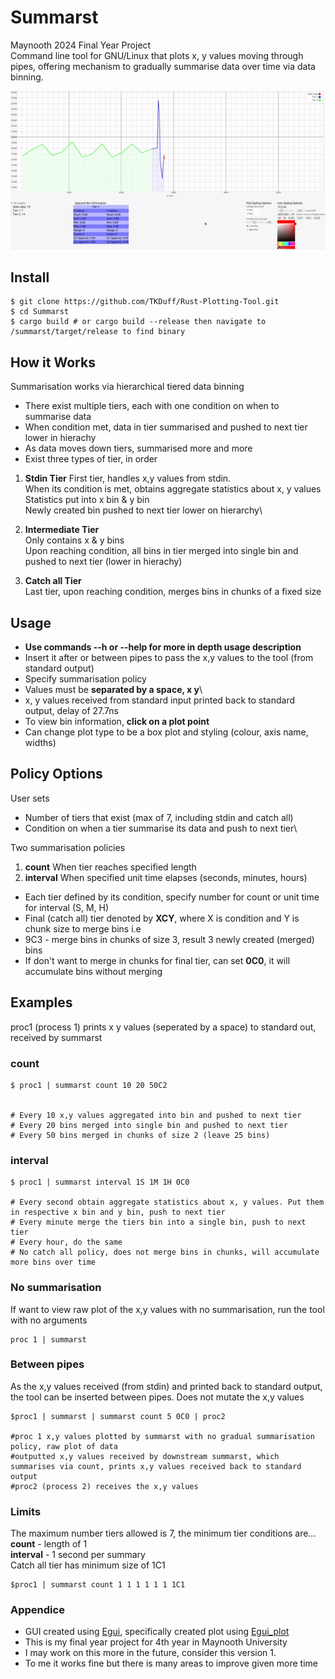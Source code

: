 # Summarst

Maynooth 2024 Final Year Project\
Command line tool for GNU/Linux that plots x, y values moving through pipes, offering mechanism to gradually summarise data over time via data binning. 

![Summarst for policy: summarst count 20 10 0C0](summarst_gif.gif)


## Install

```
$ git clone https://github.com/TKDuff/Rust-Plotting-Tool.git
$ cd Summarst
$ cargo build # or cargo build --release then navigate to /summarst/target/release to find binary
```

## How it Works
Summarisation works via hierarchical tiered data binning

* There exist multiple tiers, each with one condition on when to summarise data
* When condition met, data in tier summarised and pushed to next tier lower in hierachy
* As data moves down tiers, summarised more and more
* Exist three types of tier, in order

1) **Stdin Tier**
First tier, handles x,y values from stdin.\
When its condition is met, obtains aggregate statistics about x, y values\
Statistics put into  x bin & y bin\
Newly created bin pushed to next tier lower on hierarchy\

2) **Intermediate Tier**\
Only contains x & y bins\
Upon reaching condition, all bins in tier merged into single bin and pushed to next tier (lower in hierachy)

3) **Catch all Tier**\
Last tier, upon reaching condition, merges bins in chunks of a fixed size


## Usage
* **Use commands --h or --help for more in depth usage description**
* Insert it after or between pipes to pass the x,y values to the tool (from standard output)
* Specify summarisation policy
* Values must be **separated by a space, x y**\
* x, y values received from standard input printed back to standard output, delay of 27.7ns
* To view bin information, **click on a plot point**
* Can change plot type to be a box plot and styling (colour, axis name, widths)

## Policy Options
User sets
* Number of tiers that exist (max of 7, including stdin and catch all)
* Condition on when a tier summarise its data and push to next tier\

Two summarisation policies
1) **count** When tier reaches specified length
2) **interval** When specified unit time elapses (seconds, minutes, hours)

* Each tier defined by its condition, specify number for count or unit time for interval (S, M, H)
* Final (catch all) tier denoted by **XCY**, where X is condition and Y is chunk size to merge bins i.e
* 9C3 - merge bins in chunks of size 3, result 3 newly created (merged) bins
* If don't want to merge in chunks for final tier, can set **0C0**, it will accumulate bins without merging

## Examples
proc1 (process 1) prints x y values (seperated by a space) to standard out, received by summarst 

### count
```
$ proc1 | summarst count 10 20 50C2


# Every 10 x,y values aggregated into bin and pushed to next tier
# Every 20 bins merged into single bin and pushed to next tier
# Every 50 bins merged in chunks of size 2 (leave 25 bins)
```

### interval
```
$ proc1 | summarst interval 1S 1M 1H 0C0

# Every second obtain aggregate statistics about x, y values. Put them in respective x bin and y bin, push to next tier
# Every minute merge the tiers bin into a single bin, push to next tier
# Every hour, do the same
# No catch all policy, does not merge bins in chunks, will accumulate more bins over time
```

### No summarisation
If want to view raw plot of the x,y values with no summarisation, run the tool with no arguments
```
proc 1 | summarst
```

### Between pipes
As the x,y values received (from stdin) and printed back to standard output, the tool can be inserted between pipes. Does not mutate the x,y values
```
$proc1 | summarst | summarst count 5 0C0 | proc2

#proc 1 x,y values plotted by summarst with no gradual summarisation policy, raw plot of data
#outputted x,y values received by downstream summarst, which summarises via count, prints x,y values received back to standard output
#proc2 (process 2) receives the x,y values
```

### Limits
The maximum number tiers allowed is 7, the minimum tier conditions are...\
**count** - length of 1\
**interval** - 1 second per summary\
Catch all tier has minimum size of 1C1
```
$proc1 | summarst count 1 1 1 1 1 1 1C1
```

### Appendice
* GUI created using [Egui](https://github.com/emilk/egui), specifically created plot using [Egui_plot](https://crates.io/crates/egui_plot)
* This is my final year project for 4th year in Maynooth University
* I may work on this more in the future, consider this version 1. 
* To me it works fine but there is many areas to improve given more time